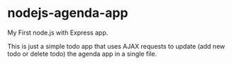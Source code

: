 # nodejs-agenda-app
My First node.js with Express app.

This is just a simple todo app that uses AJAX requests to update (add new todo or delete todo) the agenda app in a single file.
